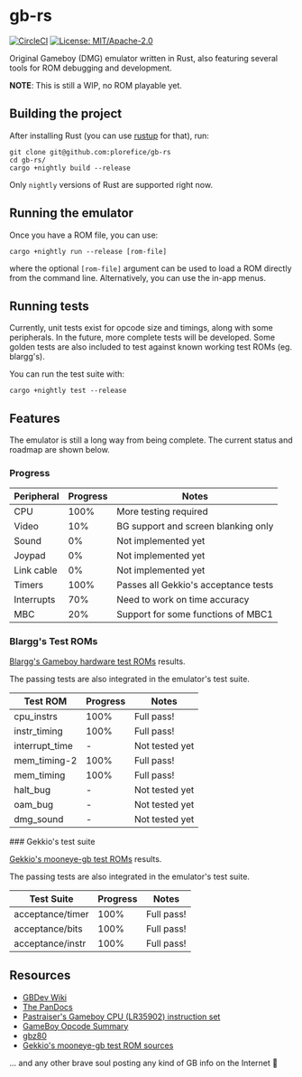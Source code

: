 # gb-rs

[![CircleCI](https://circleci.com/gh/plorefice/gb-rs.svg?style=shield)](https://circleci.com/gh/plorefice/gb-rs)
[![License: MIT/Apache-2.0](https://img.shields.io/badge/license-GPLv3-blue.svg)](LICENSE)

Original Gameboy (DMG) emulator written in Rust, also featuring several tools
for ROM debugging and development.

**NOTE**: This is still a WIP, no ROM playable yet.

## Building the project

After installing Rust (you can use [rustup](https://rustup.rs) for that), run:

```shell
git clone git@github.com:plorefice/gb-rs
cd gb-rs/
cargo +nightly build --release
```

Only `nightly` versions of Rust are supported right now.

## Running the emulator

Once you have a ROM file, you can use:

```shell
cargo +nightly run --release [rom-file]
```

where the optional `[rom-file]` argument can be used to load a ROM directly from
the command line. Alternatively, you can use the in-app menus.

## Running tests

Currently, unit tests exist for opcode size and timings, along with some peripherals.
In the future, more complete tests will be developed. Some golden tests are also
included to test against known working test ROMs (eg. blargg's).

You can run the test suite with:

```shell
cargo +nightly test --release
```

## Features

The emulator is still a long way from being complete. The current status and roadmap
are shown below.

### Progress

| Peripheral | Progress | Notes                                |
| ---------- | -------- | ------------------------------------ |
| CPU        | 100%     | More testing required                |
| Video      | 10%      | BG support and screen blanking only  |
| Sound      | 0%       | Not implemented yet                  |
| Joypad     | 0%       | Not implemented yet                  |
| Link cable | 0%       | Not implemented yet                  |
| Timers     | 100%     | Passes all Gekkio's acceptance tests |
| Interrupts | 70%      | Need to work on time accuracy        |
| MBC        | 20%      | Support for some functions of MBC1   |

### Blargg's Test ROMs

[Blargg's Gameboy hardware test ROMs](https://github.com/retrio/gb-test-roms) results.

The passing tests are also integrated in the emulator's test suite.

| Test ROM       | Progress | Notes          |
| -------------- | -------- | -------------- |
| cpu_instrs     | 100%     | Full pass!     |
| instr_timing   | 100%     | Full pass!     |
| interrupt_time | -        | Not tested yet |
| mem_timing-2   | 100%     | Full pass!     |
| mem_timing     | 100%     | Full pass!     |
| halt_bug       | -        | Not tested yet |
| oam_bug        | -        | Not tested yet |
| dmg_sound      | -        | Not tested yet |

### Gekkio's test suite

[Gekkio's mooneye-gb test ROMs](https://gekkio.fi/files/mooneye-gb/latest/) results.

The passing tests are also integrated in the emulator's test suite.

| Test Suite       | Progress | Notes      |
| ---------------- | -------- | ---------- |
| acceptance/timer | 100%     | Full pass! |
| acceptance/bits  | 100%     | Full pass! |
| acceptance/instr | 100%     | Full pass! |

## Resources

- [GBDev Wiki](http://gbdev.gg8.se/wiki/articles/Main_Page)
- [The PanDocs](http://bgb.bircd.org/pandocs.htm)
- [Pastraiser's Gameboy CPU (LR35902) instruction set](http://www.pastraiser.com/cpu/gameboy/gameboy_opcodes.html)
- [GameBoy Opcode Summary](http://www.devrs.com/gb/files/opcodes.html)
- [gbz80](https://rednex.github.io/rgbds/gbz80.7.html)
- [Gekkio's mooneye-gb test ROM sources](https://github.com/Gekkio/mooneye-gb/tree/master/tests)

... and any other brave soul posting any kind of GB info on the Internet :pray:
